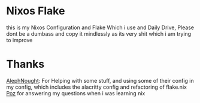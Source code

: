 # Nixos Flake 
this is my Nixos Configuration and Flake Which i use and Daily Drive, Please dont be a dumbass and copy it mindlessly as its very shit which i am trying to improve 

# Thanks
[AlephNought](https://github.com/AlephNought0): For Helping with some stuff, and using some of their config in my config, which includes the alacritty config and refactoring of flake.nix 
[Poz](https://git.jacekpoz.pl/jacekpoz) for answering my questions when i was learning nix



